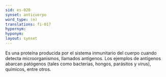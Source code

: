 ```yaml
---
sid: es-020
synset: anticuerpo
word_type: (n)
translations: fi-017
hypernym: 
hyponym: 
layout: synset
---
```

Es una proteína producida por el sistema inmunitario del cuerpo cuando detecta microorganismos, llamados antígenos. Los ejemplos de antígenos abarcan patógenos (tales como bacterias, hongos, parásitos y virus), químicos, entre otros.
